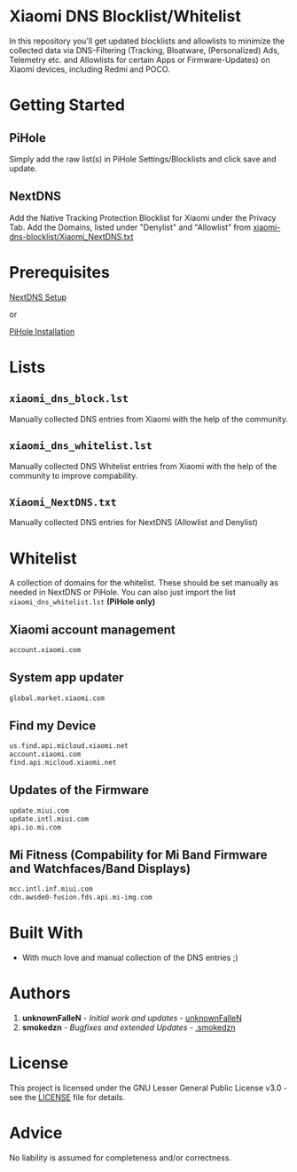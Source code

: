 # Xiaomi DNS Blocklist/Whitelist

In this repository you'll get updated blocklists and allowlists to minimize the collected data via DNS-Filtering (Tracking, Bloatware, (Personalized) Ads, Telemetry etc. and Allowlists for certain Apps or Firmware-Updates) on Xiaomi devices, including Redmi and POCO.

# Getting Started 
## PiHole

Simply add the raw list(s) in PiHole Settings/Blocklists and click save and update.

## NextDNS

Add the Native Tracking Protection Blocklist for Xiaomi under the Privacy Tab.
Add the Domains, listed under "Denylist" and "Allowlist" from [xiaomi-dns-blocklist/Xiaomi_NextDNS.txt](https://github.com/smokedzn/xiaomi-dns-blocklist/blob/master/Xiaomi_NextDNS.txt)

# Prerequisites
[NextDNS Setup](https://my.nextdns.io)

or

[PiHole Installation](https://docs.pi-hole.net/main/basic-install/)

# Lists

## `xiaomi_dns_block.lst`

Manually collected DNS entries from Xiaomi with the help of the community.

## `xiaomi_dns_whitelist.lst`

Manually collected DNS Whitelist entries from Xiaomi with the help of the community to improve compability. 

## `Xiaomi_NextDNS.txt`

Manually collected DNS entries for NextDNS (Allowlist and Denylist) 

# Whitelist

A collection of domains for the whitelist. These should be set manually as needed in NextDNS or PiHole. You can also just import the list `xiaomi_dns_whitelist.lst` **(PiHole only)**

## Xiaomi account management

```html
account.xiaomi.com
```

## System app updater

```html
global.market.xiaomi.com
```

## Find my Device

```html
us.find.api.micloud.xiaomi.net
account.xiaomi.com
find.api.micloud.xiaomi.net
```

## Updates of the Firmware

```html
update.miui.com
update.intl.miui.com
api.io.mi.com
```

## Mi Fitness (Compability for Mi Band Firmware and Watchfaces/Band Displays)
```html
mcc.intl.inf.miui.com
cdn.awsde0-fusion.fds.api.mi-img.com
```

# Built With

- With much love and manual collection of the DNS entries  ;)

# Authors

1. **unknownFalleN** - *Initial work and updates* - [unknownFalleN](https://github.com/unknownFalleN)
2. **smokedzn** - *Bugfixes and extended Updates* - [.smokedzn](https://github.com/smokedzn)

# License

This project is licensed under the GNU Lesser General Public License v3.0 - see the [LICENSE](https://github.com/unknownFalleN/xiaomi-dns-blocklist/blob/master/LICENSE) file for details.

# Advice

No liability is assumed for completeness and/or correctness.
